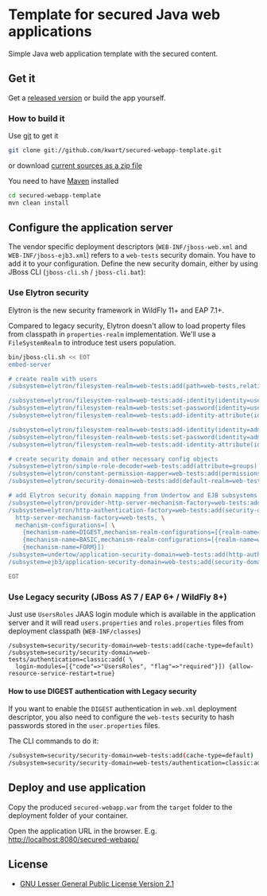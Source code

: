 # Template for secured Java web applications

Simple Java web application template with the secured content.

## Get it

Get a [released version](https://github.com/kwart/secured-webapp-template/releases) or build the app yourself.

### How to build it

Use [git](http://git-scm.com/) to get it

```bash
git clone git://github.com/kwart/secured-webapp-template.git
```

or download [current sources as a zip file](https://github.com/kwart/secured-webapp-template/archive/master.zip)

You need to have [Maven](http://maven.apache.org/) installed

```bash
cd secured-webapp-template
mvn clean install
```

## Configure the application server

The vendor specific deployment descriptors (`WEB-INF/jboss-web.xml` and `WEB-INF/jboss-ejb3.xml`) refers to a `web-tests` security domain. You have to add it to your configuration.
Define the new security domain, either by using JBoss CLI (`jboss-cli.sh` / `jboss-cli.bat`):

### Use Elytron security

Elytron is the new security framework in WildFly 11+ and EAP 7.1+.

Compared to legacy security, Elytron doesn't allow to load property files from classpath in `properties-realm` implementation. We'll use a `FileSystemRealm` to introduce test users population. 

```bash
bin/jboss-cli.sh << EOT
embed-server

# create realm with users
/subsystem=elytron/filesystem-realm=web-tests:add(path=web-tests,relative-to=jboss.server.config.dir)

/subsystem=elytron/filesystem-realm=web-tests:add-identity(identity=user)
/subsystem=elytron/filesystem-realm=web-tests:set-password(identity=user, clear={password="user"})
/subsystem=elytron/filesystem-realm=web-tests:add-identity-attribute(identity=user, name=groups, value=["Users"])

/subsystem=elytron/filesystem-realm=web-tests:add-identity(identity=admin)
/subsystem=elytron/filesystem-realm=web-tests:set-password(identity=admin, clear={password="admin"})
/subsystem=elytron/filesystem-realm=web-tests:add-identity-attribute(identity=admin, name=groups, value=["Users", "Admin"])

# create security domain and other necessary config objects
/subsystem=elytron/simple-role-decoder=web-tests:add(attribute=groups)
/subsystem=elytron/constant-permission-mapper=web-tests:add(permissions=[{class-name="org.wildfly.security.auth.permission.LoginPermission"}])
/subsystem=elytron/security-domain=web-tests:add(default-realm=web-tests, permission-mapper=web-tests, realms=[{role-decoder=web-tests, realm=web-tests}]

# add Elytron security domain mapping from Undertow and EJB subsystems 
/subsystem=elytron/provider-http-server-mechanism-factory=web-tests:add()
/subsystem=elytron/http-authentication-factory=web-tests:add(security-domain=web-tests, \
  http-server-mechanism-factory=web-tests, \
  mechanism-configurations=[ \
    {mechanism-name=DIGEST,mechanism-realm-configurations=[{realm-name=web-tests}]}, \
    {mechanism-name=BASIC,mechanism-realm-configurations=[{realm-name=web-tests}]}, \
    {mechanism-name=FORM}])
/subsystem=undertow/application-security-domain=web-tests:add(http-authentication-factory=web-tests)
/subsystem=ejb3/application-security-domain=web-tests:add(security-domain=web-tests)

EOT
```

### Use Legacy security (JBoss AS 7 / EAP 6+ / WildFly 8+)

Just use `UsersRoles` JAAS login module which is available in the application server and it will read `users.properties` and `roles.properties` files from deployment classpath (`WEB-INF/classes`)

```
/subsystem=security/security-domain=web-tests:add(cache-type=default)
/subsystem=security/security-domain=web-tests/authentication=classic:add( \
  login-modules=[{"code"=>"UsersRoles", "flag"=>"required"}]) {allow-resource-service-restart=true}
```

#### How to use DIGEST authentication with Legacy security

If you want to enable the `DIGEST` authentication in `web.xml` deployment descriptor, you also need to configure the  `web-tests` security to hash passwords
stored in the  `user.properties` files.

The CLI commands to do it:

```bash
/subsystem=security/security-domain=web-tests:add(cache-type=default)
/subsystem=security/security-domain=web-tests/authentication=classic:add(login-modules=[{"code"=>"UsersRoles", "flag"=>"required", "module-options" => {"hashAlgorithm" => "MD5", "hashEncoding" => "RFC2617","hashUserPassword" => "false", "hashStorePassword" => "true","passwordIsA1Hash" => "false", "storeDigestCallback" => "org.jboss.security.auth.callback.RFC2617Digest" }}]) {allow-resource-service-restart=true}
```

## Deploy and use application

Copy the produced `secured-webapp.war` from the `target` folder to the deployment folder of your container.

Open the application URL in the browser. E.g. [http://localhost:8080/secured-webapp/](http://localhost:8080/secured-webapp/)

## License

* [GNU Lesser General Public License Version 2.1](http://www.gnu.org/licenses/lgpl-2.1-standalone.html)
